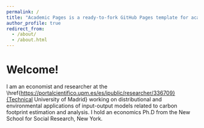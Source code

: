 ```yaml
---
permalink: /
title: "Academic Pages is a ready-to-fork GitHub Pages template for academic personal websites"
author_profile: true
redirect_from: 
  - /about/
  - /about.html
---
```


Welcome!
======
I am an economist and researcher at the \href{https://portalcientifico.upm.es/es/ipublic/researcher/336709}{Technical University of Madrid} working on distributional and environmental applications of input-output models related to carbon footprint estimation and analysis. I hold an economics Ph.D from the New School for Social Research, New York.
